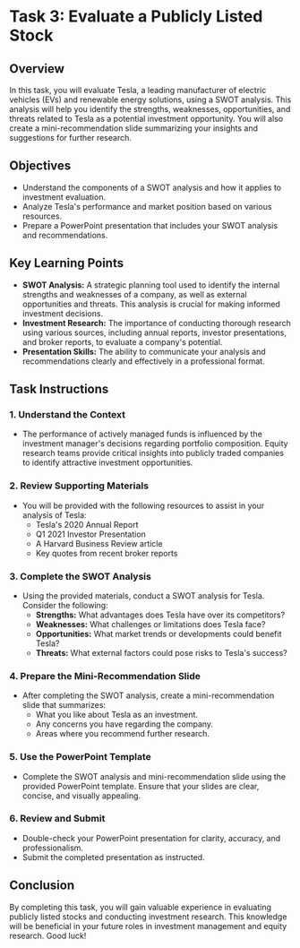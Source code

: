 # Task 3: Evaluate a Publicly Listed Stock

## Overview
In this task, you will evaluate Tesla, a leading manufacturer of electric vehicles (EVs) and renewable energy solutions, using a SWOT analysis. This analysis will help you identify the strengths, weaknesses, opportunities, and threats related to Tesla as a potential investment opportunity. You will also create a mini-recommendation slide summarizing your insights and suggestions for further research.

## Objectives
- Understand the components of a SWOT analysis and how it applies to investment evaluation.
- Analyze Tesla's performance and market position based on various resources.
- Prepare a PowerPoint presentation that includes your SWOT analysis and recommendations.

## Key Learning Points
- **SWOT Analysis:** A strategic planning tool used to identify the internal strengths and weaknesses of a company, as well as external opportunities and threats. This analysis is crucial for making informed investment decisions.
- **Investment Research:** The importance of conducting thorough research using various sources, including annual reports, investor presentations, and broker reports, to evaluate a company's potential.
- **Presentation Skills:** The ability to communicate your analysis and recommendations clearly and effectively in a professional format.

## Task Instructions

### 1. Understand the Context
- The performance of actively managed funds is influenced by the investment manager's decisions regarding portfolio composition. Equity research teams provide critical insights into publicly traded companies to identify attractive investment opportunities.

### 2. Review Supporting Materials
- You will be provided with the following resources to assist in your analysis of Tesla:
  - Tesla's 2020 Annual Report
  - Q1 2021 Investor Presentation
  - A Harvard Business Review article
  - Key quotes from recent broker reports

### 3. Complete the SWOT Analysis
- Using the provided materials, conduct a SWOT analysis for Tesla. Consider the following:
  - **Strengths:** What advantages does Tesla have over its competitors?
  - **Weaknesses:** What challenges or limitations does Tesla face?
  - **Opportunities:** What market trends or developments could benefit Tesla?
  - **Threats:** What external factors could pose risks to Tesla's success?

### 4. Prepare the Mini-Recommendation Slide
- After completing the SWOT analysis, create a mini-recommendation slide that summarizes:
  - What you like about Tesla as an investment.
  - Any concerns you have regarding the company.
  - Areas where you recommend further research.

### 5. Use the PowerPoint Template
- Complete the SWOT analysis and mini-recommendation slide using the provided PowerPoint template. Ensure that your slides are clear, concise, and visually appealing.

### 6. Review and Submit
- Double-check your PowerPoint presentation for clarity, accuracy, and professionalism.
- Submit the completed presentation as instructed.

## Conclusion
By completing this task, you will gain valuable experience in evaluating publicly listed stocks and conducting investment research. This knowledge will be beneficial in your future roles in investment management and equity research. Good luck!
